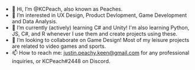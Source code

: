 - 👋 Hi, I’m @KCPeach, also known as Peaches.
- 👀 I’m interested in UX Design, Product Devlopment, Game Development and Data Analysis.
- 🌱 I’m currently (actively) learning C# and Unity! I'm also learning Python, JS, C#, and R whenever I use them and create projects using these. 
- 💞️ I’m looking to collaborate on Game Design! Most of my leisure projects are related to video games and sports. 
- 📫 How to reach me: justin.peachy.keen@gmail.com for any professional inquiries, or KCPeach#2448 on Discord. 
